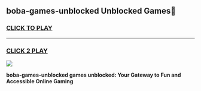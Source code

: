 
## boba-games-unblocked Unblocked Games👋
<h3>
<a href="https://news.freeplayer.one?title=boba-games-unblocked&ref=16F">CLICK TO PLAY</a></h3>
<hr>

<h3>
<a href="https://news.freeplayer.one?title=boba-games-unblocked&ref=16F">CLICK 2 PLAY</a>
  
</h3>

<a href="https://news.freeplayer.one?title=boba-games-unblocked&ref=16F/"><img src="https://clearcache.store/games.png"></a>


**boba-games-unblocked games unblocked: Your Gateway to Fun and Accessible Online Gaming**
